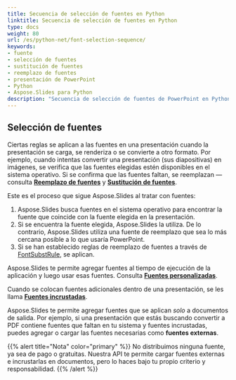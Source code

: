 ```yaml
---
title: Secuencia de selección de fuentes en Python
linktitle: Secuencia de selección de fuentes en Python
type: docs
weight: 80
url: /es/python-net/font-selection-sequence/
keywords:
- fuente
- selección de fuentes
- sustitución de fuentes
- reemplazo de fuentes
- presentación de PowerPoint
- Python
- Aspose.Slides para Python
description: "Secuencia de selección de fuentes de PowerPoint en Python"
---
```


## Selección de fuentes

Ciertas reglas se aplican a las fuentes en una presentación cuando la presentación se carga, se renderiza o se convierte a otro formato. Por ejemplo, cuando intentas convertir una presentación (sus diapositivas) en imágenes, se verifica que las fuentes elegidas estén disponibles en el sistema operativo. Si se confirma que las fuentes faltan, se reemplazan — consulta [**Reemplazo de fuentes**](https://docs.aspose.com/slides/python-net/font-replacement/) y [**Sustitución de fuentes**](https://docs.aspose.com/slides/python-net/font-substitution/).

Este es el proceso que sigue Aspose.Slides al tratar con fuentes:

1. Aspose.Slides busca fuentes en el sistema operativo para encontrar la fuente que coincide con la fuente elegida en la presentación.
2. Si se encuentra la fuente elegida, Aspose.Slides la utiliza. De lo contrario, Aspose.Slides utiliza una fuente de reemplazo que sea lo más cercana posible a lo que usaría PowerPoint.
3. Si se han establecido reglas de reemplazo de fuentes a través de [FontSubstRule](https://reference.aspose.com/slides/python-net/aspose.slides/fontsubstrule/), se aplican.

Aspose.Slides te permite agregar fuentes al tiempo de ejecución de la aplicación y luego usar esas fuentes. Consulta [**Fuentes personalizadas**](https://docs.aspose.com/slides/python-net/custom-font/).

Cuando se colocan fuentes adicionales dentro de una presentación, se les llama [**Fuentes incrustadas**](https://docs.aspose.com/slides/python-net/embedded-font/).

Aspose.Slides te permite agregar fuentes que se aplican *solo* a documentos de salida. Por ejemplo, si una presentación que estás buscando convertir a PDF contiene fuentes que faltan en tu sistema y fuentes incrustadas, puedes agregar o cargar las fuentes necesarias como **fuentes externas**.

{{% alert title="Nota" color="primary" %}} 
No distribuimos ninguna fuente, ya sea de pago o gratuitas. Nuestra API te permite cargar fuentes externas e incrustarlas en documentos, pero lo haces bajo tu propio criterio y responsabilidad.
{{% /alert %}}